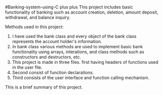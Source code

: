 #Banking-system-using-C plus plus
This project includes basic functionality of banking such as account creation, deletion, amount deposit, withdrawal, and balance inquiry.

Methods used in this project:
1) I have used the bank class and every object of the bank class represents the account holder's information.
2) In bank class various methods are used to implement basic bank functionality using arrays, interations, and class methods such as constructors and destructors, etc.
3) This project is made in three files. first having headers of functions used in the user file.
4) Second consist of function declarations.
5) Third consists of the user interface and function calling mechanism.

This is a brief summary of this project.
